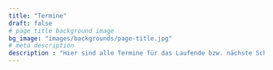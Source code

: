 ```yaml
---
title: "Termine"
draft: false
# page title background image
bg_image: "images/backgrounds/page-title.jpg"
# meta description
description : "Hier sind alle Termine für das Laufende bzw. nächste Schuljahr aufgelistet."
---
```

